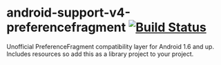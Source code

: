android-support-v4-preferencefragment [![Build Status](https://travis-ci.org/kunny/android-support-v4-preferencefragment.svg?branch=master)](https://travis-ci.org/kunny/android-support-v4-preferencefragment)
=====================================

Unofficial PreferenceFragment compatibility layer for Android 1.6 and up. Includes resources so add this as a library project to your project.